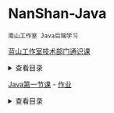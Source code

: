 # NanShan-Java

    南山工作室 Java后端学习



[蓝山工作室技术部门通识课](./docs/00_class.md)
<details><summary>查看目录</summary>

- 编程软件
  - VSCode
    - 介绍
    - 安装
    - 插件
    - 快速添加标签
  - JetBrains
    - 介绍
    - 安装
- Git
  - Git是什么？
  - 什么是版本控制系统？
  - 什么是分布式？
  - 使用
    - 基本配置
    - 基本操作
    - 分支管理
    - 远程仓库
    - 标签管理
- Typora
  - 什么是markdown？
  - 什么地方会用到markdown？
  - 什么是Typora？
  - 功能
  - 实时预览
  - 数学公式支持
  - 代码高亮
  - 表格
  - 文件系统
  - 支持HTML标签
  - 流程图
  - 大纲视图

</details>

[Java第一节课](./docs/01_class.md) - [作业](./homework/lesson_01/README.md)
<details><summary>查看目录</summary>

 - JAVA的由来----要不要干一杯95年的咖啡
 - Java的优势
   - 更强大的生态 
   - 一次编译，处处运行 
   - 完全面向对象 
   - 完美的垃圾回收机制 
   - 健壮、防患于未然 
   - 具有多线程处理能力 
   - 具有较高的安全性
 - JDK,SDK,Jar,JVM,JRE
 - 基本数据类型
 - 常见关键字
 - 继承
 - 权限修饰符
 - Java语法基础
   - 常见的运算 
   - 加减乘除以及位运算
   - 判断语句
   - 循环语句
   - 三目运算符
 - 数组

</details>









